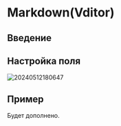 # Markdown(Vditor)

## Введение

## Настройка поля

![20240512180647](https://static-docs.nocobase.com/20240512180647.png)

## Пример

Будет дополнено.